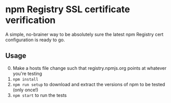 # npm Registry SSL certificate verification

A simple, no-brainer way to be absolutely sure the latest npm Registry cert configuration is ready to go.

## Usage

0. Make a hosts file change such that registry.npmjs.org points at whatever you're testing
1. `npm install`
2. `npm run setup` to download and extract the versions of npm to be tested (only once!)
3. `npm start` to run the tests